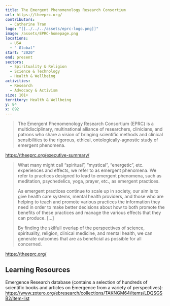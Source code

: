 ```yaml
---
title: The Emergent Phenomenology Research Consortium
url: https://theeprc.org/
contributors:
  - Catherine Tran
logo: "[[../../../assets/eprc-logo.png]]"
image: /assets/EPRC-homepage.png
locations:
  - USA
  - " Global"
start: "2020"
end: present
sectors:
  - Spirituality & Religion
  - Science & Technology
  - Health & Wellbeing
activities:
  - Research
  - Advocacy & Activism
size: 101+
territory: Health & Wellbeing
y: 84
x: 892
---
```

> The Emergent Phenomenology Research Consortium (EPRC) is a multidisciplinary, multinational alliance of researchers, clinicians, and patrons who share a vision of bringing scientific methods and clinical sensibilities to the rigorous, ethical, ontologically-agnostic study of emergent phenomena.

https://theeprc.org/executive-summary/ 

> What many might call “spiritual”, “mystical”, “energetic”, etc. experiences and effects, we refer to as emergent phenomena. We refer to practices designed to lead to emergent phenomena, such as meditation, psychedelics, yoga, prayer, etc., as emergent practices.
> 
> As emergent practices continue to scale up in society, our aim is to give health care systems, mental health providers, and those who are helping to teach and promote various practices the information they need in order to make better decisions about how to both promote the benefits of these practices and manage the various effects that they can produce. [...]
> 
> By finding the skilfull overlap of the perspectives of science, spirituality, religion, clinical medicine, and mental health, we can generate outcomes that are as beneficial as possible for all concerned.

https://theeprc.org/

## Learning Resources

Emergence Research database (contains a selection of hundreds of scientific books and articles on Emergence from a variety of perspectives): https://www.zotero.org/ebresearch/collections/TAKNGM64/items/LDQSGSB2/item-list 
